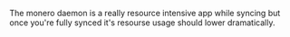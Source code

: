 The monero daemon is a really resource intensive app while syncing but once you're fully synced it's resourse usage should lower dramatically.